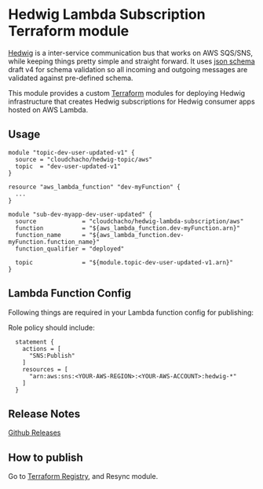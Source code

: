 Hedwig Lambda Subscription Terraform module
===========================================

[Hedwig](https://github.com/cloudchacho/hedwig) is a inter-service communication bus that works on AWS SQS/SNS, while keeping things pretty simple and
straight forward. It uses [json schema](http://json-schema.org/) draft v4 for schema validation so all incoming
and outgoing messages are validated against pre-defined schema.

This module provides a custom [Terraform](https://www.terraform.io/) modules for deploying Hedwig infrastructure that
creates Hedwig subscriptions for Hedwig consumer apps hosted on AWS Lambda.

## Usage

```hcl
module "topic-dev-user-updated-v1" {
  source = "cloudchacho/hedwig-topic/aws"
  topic  = "dev-user-updated-v1"
}

resource "aws_lambda_function" "dev-myFunction" {
  ...
}
  
module "sub-dev-myapp-dev-user-updated" {
  source             = "cloudchacho/hedwig-lambda-subscription/aws"
  function           = "${aws_lambda_function.dev-myFunction.arn}"
  function_name      = "${aws_lambda_function.dev-myFunction.function_name}"
  function_qualifier = "deployed"

  topic              = "${module.topic-dev-user-updated-v1.arn}"
}
```

## Lambda Function Config

Following things are required in your Lambda function config for publishing:

Role policy should include:
```hcl
  statement {
    actions = [
      "SNS:Publish"
    ]
    resources = [
      "arn:aws:sns:<YOUR-AWS-REGION>:<YOUR-AWS-ACCOUNT>:hedwig-*"
    ]
  }
```


## Release Notes

[Github Releases](https://github.com/cloudchacho/terraform-aws-hedwig-lambda-subscription/releases)

## How to publish

Go to [Terraform Registry](https://registry.terraform.io/modules/cloudchacho/hedwig-lambda-subscription/aws), and Resync 
module.
